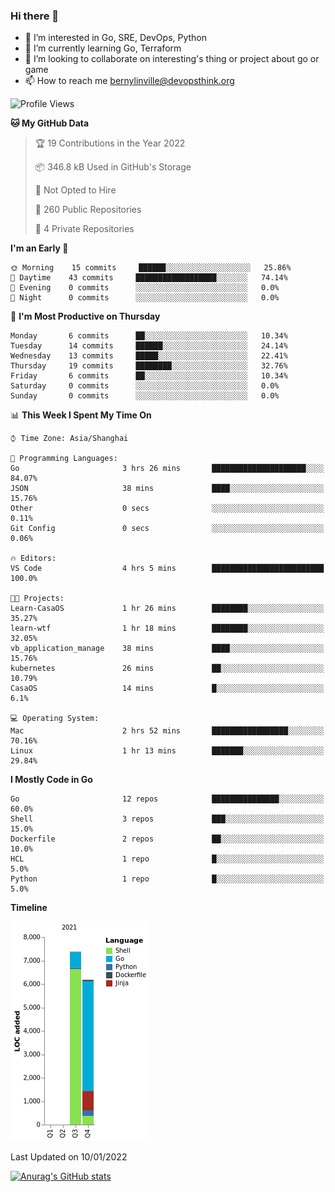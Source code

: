 ### Hi there 👋

- 👀 I’m interested in Go, SRE, DevOps, Python
- 🌱 I’m currently learning Go, Terraform
- 👯 I’m looking to collaborate on interesting's thing or project about go or game
- 📫 How to reach me bernylinville@devopsthink.org

<!--START_SECTION:waka-->
![Profile Views](http://img.shields.io/badge/Profile%20Views-0-blue)

**🐱 My GitHub Data** 

> 🏆 19 Contributions in the Year 2022
 > 
> 📦 346.8 kB Used in GitHub's Storage 
 > 
> 🚫 Not Opted to Hire
 > 
> 📜 260 Public Repositories 
 > 
> 🔑 4 Private Repositories  
 > 
**I'm an Early 🐤** 

```text
🌞 Morning    15 commits     ██████░░░░░░░░░░░░░░░░░░░   25.86% 
🌆 Daytime    43 commits     ██████████████████░░░░░░░   74.14% 
🌃 Evening    0 commits      ░░░░░░░░░░░░░░░░░░░░░░░░░   0.0% 
🌙 Night      0 commits      ░░░░░░░░░░░░░░░░░░░░░░░░░   0.0%

```
📅 **I'm Most Productive on Thursday** 

```text
Monday       6 commits      ██░░░░░░░░░░░░░░░░░░░░░░░   10.34% 
Tuesday      14 commits     ██████░░░░░░░░░░░░░░░░░░░   24.14% 
Wednesday    13 commits     █████░░░░░░░░░░░░░░░░░░░░   22.41% 
Thursday     19 commits     ████████░░░░░░░░░░░░░░░░░   32.76% 
Friday       6 commits      ██░░░░░░░░░░░░░░░░░░░░░░░   10.34% 
Saturday     0 commits      ░░░░░░░░░░░░░░░░░░░░░░░░░   0.0% 
Sunday       0 commits      ░░░░░░░░░░░░░░░░░░░░░░░░░   0.0%

```


📊 **This Week I Spent My Time On** 

```text
⌚︎ Time Zone: Asia/Shanghai

💬 Programming Languages: 
Go                       3 hrs 26 mins       █████████████████████░░░░   84.07% 
JSON                     38 mins             ████░░░░░░░░░░░░░░░░░░░░░   15.76% 
Other                    0 secs              ░░░░░░░░░░░░░░░░░░░░░░░░░   0.11% 
Git Config               0 secs              ░░░░░░░░░░░░░░░░░░░░░░░░░   0.06%

🔥 Editors: 
VS Code                  4 hrs 5 mins        █████████████████████████   100.0%

🐱‍💻 Projects: 
Learn-CasaOS             1 hr 26 mins        ████████░░░░░░░░░░░░░░░░░   35.27% 
learn-wtf                1 hr 18 mins        ████████░░░░░░░░░░░░░░░░░   32.05% 
vb_application_manage    38 mins             ████░░░░░░░░░░░░░░░░░░░░░   15.76% 
kubernetes               26 mins             ██░░░░░░░░░░░░░░░░░░░░░░░   10.79% 
CasaOS                   14 mins             █░░░░░░░░░░░░░░░░░░░░░░░░   6.1%

💻 Operating System: 
Mac                      2 hrs 52 mins       █████████████████░░░░░░░░   70.16% 
Linux                    1 hr 13 mins        ███████░░░░░░░░░░░░░░░░░░   29.84%

```

**I Mostly Code in Go** 

```text
Go                       12 repos            ███████████████░░░░░░░░░░   60.0% 
Shell                    3 repos             ███░░░░░░░░░░░░░░░░░░░░░░   15.0% 
Dockerfile               2 repos             ██░░░░░░░░░░░░░░░░░░░░░░░   10.0% 
HCL                      1 repo              █░░░░░░░░░░░░░░░░░░░░░░░░   5.0% 
Python                   1 repo              █░░░░░░░░░░░░░░░░░░░░░░░░   5.0%

```


**Timeline**

![Chart not found](https://raw.githubusercontent.com/bernylinville/bernylinville/main/charts/bar_graph.png) 


 Last Updated on 10/01/2022
<!--END_SECTION:waka-->

[![Anurag's GitHub stats](https://github-readme-stats.vercel.app/api?username=bernylinville)](https://github.com/anuraghazra/github-readme-stats)


<!--
**kylechou-dunk/kylechou-dunk** is a ✨ _special_ ✨ repository because its `README.md` (this file) appears on your GitHub profile.

Here are some ideas to get you started:

- 🔭 I’m currently working on ...
- 🌱 I’m currently learning ...
- 👯 I’m looking to collaborate on ...
- 🤔 I’m looking for help with ...
- 💬 Ask me about ...
- 📫 How to reach me: ...
- 😄 Pronouns: ...
- ⚡ Fun fact: ...
-->
